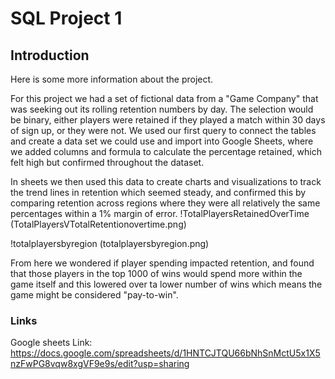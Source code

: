 # SQL Project 1

## Introduction

Here is some more information about the project.

For this project we had a set of fictional data from a "Game Company" that was seeking out its rolling retention numbers by day. The selection would be binary, either players were retained if they played a match within 30 days of sign up, or they were not. We used our first query to connect the tables and create a data set we could use and import into Google Sheets, where we added columns and formula to calculate the percentage retained, which felt high but confirmed throughout the dataset.

In sheets we then used this data to create charts and visualizations to track the trend lines in retention which seemed steady, and confirmed this by comparing retention across regions where they were all relatively the same percentages within a 1% margin of error.
!TotalPlayersRetainedOverTime (TotalPlayersVTotalRetentionovertime.png)

!totalplayersbyregion (totalplayersbyregion.png)

From here we wondered if player spending impacted retention, and found that those players in the top 1000 of wins would spend more within the game itself and this lowered over ta lower number of wins which means the game might be considered "pay-to-win".



### Links


Google sheets Link: https://docs.google.com/spreadsheets/d/1HNTCJTQU66bNhSnMctU5x1X5nzFwPG8vqw8xgVF9e9s/edit?usp=sharing
